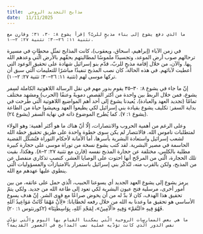 ```yaml
---
title:  مذابح التجديد الروحي
date:  11/11/2025
---
```


`ما الذي دفع يشوع إلى بناء مذبحٍ للربّ؟ اِقرأ يشوع ٨: ٣٠، ٣١؛ وقارِن مع تثنية ١١: ٢٦–٣٠؛ تثنية ٢٧: ٢–١٠.`

في زمن الآباء (إبراهيم، اسحاق، ويعقوب)، كانت المذابح تمثّل محطاتٍ في مسيرة ترحالهم صوب أرض الموعد، وتجسيدًا ملموسًا لمطالبتهم بحقّهم بالأرض الّتي وعدهم الله بها. والآن، من خلال إقامة مذبحٍ للربّ، قدّم بنو إسرائيل شهادة على تحقيق الوعود التي أُعطيت لآبائهم. في هذه الحالة، كان نصب المذبح تنفيذًا مباشرًا للتعليمات الّتي سبق أن تركها موسى لهم (تثنية ١١: ٢٦–٣٠؛ تثنية ٢٧: ٢–١٠).

إنّ ما جاء في يشوع ٨: ٣٠–٣٥ يقوم بدور مهم في نقل الرسالة اللاهوتية الكاملة لسِفر يشوع، فمن خلال الربط بين واحدة من أكثر القصص دمويةً وعنفًا (الحرب) ومشهد مختلف تمامًا (تجديد العهد والعبادة)، يُعيدنا يشوع إلى أحد أهم المواضيع اللاهوتية الّتي طُرحت في بداية السفر: تكليف يشوع بقيادة بني إسرائيل لكي يطيعوا العهد ويعيشوا حياة من الطاعة (يشوع ١: ٧). كما يُطرح الموضوع ذاته في نهاية السفر (يشوع ٢٤).

وعلى الرغم من أهمية الحروب والانتصارات، إلّا أنّ هناك ما هو أكثر أهمية: وهو الولاء لمتطلبات ناموس الله. فالانتصار لم يكن سوى خطوة واحدة على طريق تحقيق خطة الله لشعب إسرائيل واستعادة البشرية بأسرها، أما الأمانة لأحكام التوراة فتُشكّل القضية الحاسمة في مصير البشرية. لقد كتب يشوع نسخة من توراة موسى على حجارة كبيرة مطلية بالكلس، مختلفة عن حجارة المذبح نفسه (قارن مع تثنية ٢٧: ٢–٨). وهكذا، بقيت تلك الحجارة، الّتي من المرجّح أنها احتوت على الوصايا العشر، كنصبٍ تذكاري منفصل عن من المذبح، ولكن بالقرب منه، لتُذكّر بني إسرائيل باستمرار بالامتيازات والمسؤوليات الّتي ينطوي عليها عهدهم مع الله.

يرمز يشوع إلى يشوع العهد الجديد أي يسوعنا الحبيب، الّذي حمل على عاتقه، من بين أمور أخرى، مرسلية فتح عيون البشرية لكي تعود إلى طاعة الله من جديد. ولكي يتمّ تحقيق هذا الهدف، كان لا بدّ له من أن يخوض صراعًا مع قوى الشر. إنّ هدف يسوع الأساسي هو تحقيق ما وعدنا به الله من خلال رفعه لخطايانا: «لِأَنْ مَهْمَا كَانَتْ مَوَاعِيدُ ٱللهِ فَهُوَ فِيهِ «ٱلنَّعَمْ» وَفِيهِ «ٱلْآمِينُ»، لِمَجْدِ ٱللهِ، بِوَاسِطَتِنَا» (٢كورنثوس ١: ٢٠).

`ما هي بعض الممارسات الروحية الّتي يمكننا القيام بها اليوم والّتي تؤدّي نفس الدور الّذي كانت تؤدّيه عملية نصب المذابح في العصور القديمة؟`